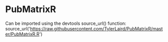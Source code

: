 # PubMatrixR

Can be imported using the devtools source_url() function:
source_url('https://raw.githubusercontent.com/TylerLaird/PubMatrixR/master/PubMatrixR.R')
